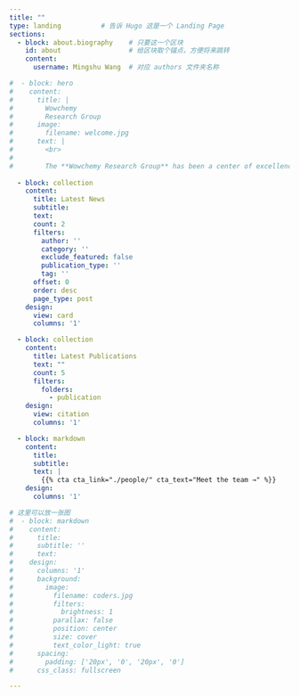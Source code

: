 ```yaml
---
title: ""
type: landing          # 告诉 Hugo 这是一个 Landing Page
sections:
  - block: about.biography    # 只要这一个区块
    id: about                 # 给区块取个锚点，方便将来跳转
    content:
      username: Mingshu Wang  # 对应 authors 文件夹名称

#  - block: hero
#    content:
#      title: |
#        Wowchemy
#        Research Group
#      image:
#        filename: welcome.jpg
#      text: |
#        <br>
#        
#        The **Wowchemy Research Group** has been a center of excellence for Artificial Intelligence research, teaching, and practice since its founding in 2016.
  
  - block: collection
    content:
      title: Latest News
      subtitle:
      text:
      count: 2
      filters:
        author: ''
        category: ''
        exclude_featured: false
        publication_type: ''
        tag: ''
      offset: 0
      order: desc
      page_type: post
    design:
      view: card
      columns: '1'

  - block: collection
    content:
      title: Latest Publications
      text: ""
      count: 5
      filters:
        folders:
          - publication
    design:
      view: citation
      columns: '1'

  - block: markdown
    content:
      title:
      subtitle:
      text: |
        {{% cta cta_link="./people/" cta_text="Meet the team →" %}}
    design:
      columns: '1'

# 这里可以放一张图
#  - block: markdown
#    content:
#      title:
#      subtitle: ''
#      text:
#    design:
#      columns: '1'
#      background:
#        image: 
#          filename: coders.jpg
#          filters:
#            brightness: 1
#          parallax: false
#          position: center
#          size: cover
#          text_color_light: true
#      spacing:
#        padding: ['20px', '0', '20px', '0']
#      css_class: fullscreen

---
```

